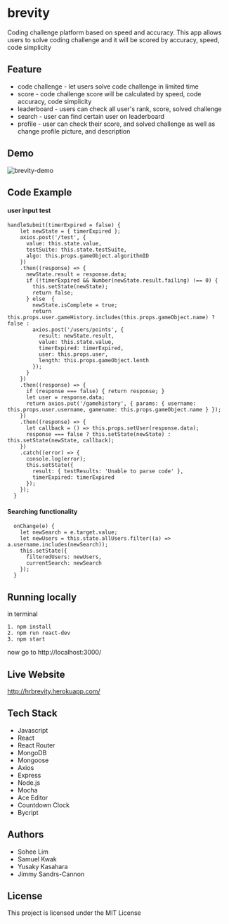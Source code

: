 # brevity
Coding challenge platform based on speed and accuracy. 
This app allows users to solve coding challenge and it will be scored by accuracy, speed, code simplicity

## Feature
* code challenge - let users solve code challenge in limited time
* score - code challenge score will be calculated by speed, code accuracy, code simplicity
* leaderboard - users can check all user's rank, score, solved challenge
* search - user can find certain user on leaderboard
* profile - user can check their score, and solved challenge as well as change profile picture, and description

## Demo
![brevity-demo](https://user-images.githubusercontent.com/30321742/36118250-60fe683e-100a-11e8-87ee-774dffcac0e5.gif)

## Code Example

#### user input test

```JS
handleSubmit(timerExpired = false) {
    let newState = { timerExpired };
    axios.post('/test', {
      value: this.state.value,
      testSuite: this.state.testSuite,
      algo: this.props.gameObject.algorithmID
    })
    .then((response) => {
      newState.result = response.data;
      if (!timerExpired && Number(newState.result.failing) !== 0) {
        this.setState(newState);
        return false;
      } else  {
        newState.isComplete = true;
        return this.props.user.gameHistory.includes(this.props.gameObject.name) ? false :
        axios.post('/users/points', {
          result: newState.result,
          value: this.state.value,
          timerExpired: timerExpired,
          user: this.props.user,
          length: this.props.gameObject.lenth
        });
      }
    })
    .then((response) => {     
      if (response === false) { return response; }
      let user = response.data;
      return axios.put('/gamehistory', { params: { username: this.props.user.username, gamename: this.props.gameObject.name } });
    })
    .then((response) => {
      let callback = () => this.props.setUser(response.data);
      response === false ? this.setState(newState) : this.setState(newState, callback);
    })
    .catch((error) => {
      console.log(error);
      this.setState({
        result: { testResults: 'Unable to parse code' },
        timerExpired: timerExpired
      });
    });
  }

```
#### Searching functionality

```JS
  onChange(e) {
    let newSearch = e.target.value;
    let newUsers = this.state.allUsers.filter((a) => a.username.includes(newSearch));
    this.setState({
      filteredUsers: newUsers,
      currentSearch: newSearch
    });
  }
```

## Running locally
in terminal
```
1. npm install
2. npm run react-dev
3. npm start
```
now go to http://localhost:3000/

## Live Website
http://hrbrevity.herokuapp.com/

## Tech Stack
* Javascript
* React
* React Router
* MongoDB
* Mongoose
* Axios
* Express
* Node.js
* Mocha
* Ace Editor
* Countdown Clock
* Bycript

## Authors
* Sohee Lim
* Samuel Kwak
* Yusaky Kasahara
* Jimmy Sandrs-Cannon

## License
This project is licensed under the MIT License
